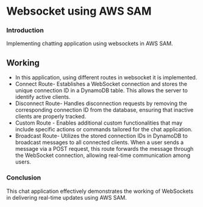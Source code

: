 # Websocket using AWS SAM

### Introduction

Implementing chatting application using websockets in AWS SAM.

## Working

- In this application, using different routes in websocket it is implemented.
- Connect Route- Establishes a WebSocket connection and stores the unique connection ID in a DynamoDB table. This allows the server to identify active clients.
- Disconnect Route- Handles disconnection requests by removing the corresponding connection ID from the database, ensuring that inactive clients are properly tracked.
- Custom Route - Enables additional custom functionalities that may include specific actions or commands tailored for the chat application.
- Broadcast Route- Utilizes the stored connection IDs in DynamoDB to broadcast messages to all connected clients. When a user sends a message via a POST request, this route forwards the message through the WebSocket connection, allowing real-time communication among users.

### Conclusion

This chat application effectively demonstrates the working of WebSockets in delivering real-time updates using AWS SAM.
